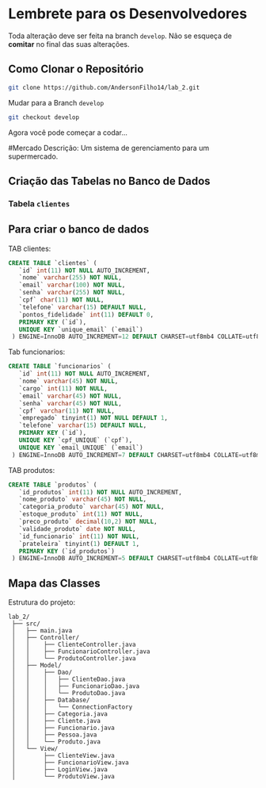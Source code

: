 # Lembrete para os Desenvolvedores

Toda alteração deve ser feita na branch `develop`. Não se esqueça de **comitar** no final das suas alterações.

## Como Clonar o Repositório

```bash
git clone https://github.com/AndersonFilho14/lab_2.git

```
Mudar para a Branch `develop`

```bash
git checkout develop
```

Agora você pode começar a codar...

#Mercado 
Descrição: Um sistema de gerenciamento para um supermercado.

## Criação das Tabelas no Banco de Dados

### Tabela `clientes`

## Para criar o banco de dados 

TAB clientes:
```sql
CREATE TABLE `clientes` (
   `id` int(11) NOT NULL AUTO_INCREMENT,
   `nome` varchar(255) NOT NULL,
   `email` varchar(100) NOT NULL,
   `senha` varchar(255) NOT NULL,
   `cpf` char(11) NOT NULL,
   `telefone` varchar(15) DEFAULT NULL,
   `pontos_fidelidade` int(11) DEFAULT 0,
   PRIMARY KEY (`id`),
   UNIQUE KEY `unique_email` (`email`)
 ) ENGINE=InnoDB AUTO_INCREMENT=12 DEFAULT CHARSET=utf8mb4 COLLATE=utf8mb4_general_ci
```

Tab funcionarios:
```sql
CREATE TABLE `funcionarios` (
   `id` int(11) NOT NULL AUTO_INCREMENT,
   `nome` varchar(45) NOT NULL,
   `cargo` int(11) NOT NULL,
   `email` varchar(45) NOT NULL,
   `senha` varchar(45) NOT NULL,
   `cpf` varchar(11) NOT NULL,
   `empregado` tinyint(1) NOT NULL DEFAULT 1,
   `telefone` varchar(15) DEFAULT NULL,
   PRIMARY KEY (`id`),
   UNIQUE KEY `cpf_UNIQUE` (`cpf`),
   UNIQUE KEY `email_UNIQUE` (`email`)
 ) ENGINE=InnoDB AUTO_INCREMENT=7 DEFAULT CHARSET=utf8mb4 COLLATE=utf8mb4_general_ci
```

TAB produtos:
```sql
CREATE TABLE `produtos` (
   `id_produtos` int(11) NOT NULL AUTO_INCREMENT,
   `nome_produto` varchar(45) NOT NULL,
   `categoria_produto` varchar(45) NOT NULL,
   `estoque_produto` int(11) NOT NULL,
   `preco_produto` decimal(10,2) NOT NULL,
   `validade_produto` date NOT NULL,
   `id_funcionario` int(11) NOT NULL,
   `prateleira` tinyint(1) DEFAULT 1,
   PRIMARY KEY (`id_produtos`)
 ) ENGINE=InnoDB AUTO_INCREMENT=5 DEFAULT CHARSET=utf8mb4 COLLATE=utf8mb4_general_ci
```

## Mapa das Classes

Estrutura do projeto:

```plaintext
lab_2/
 ├── src/
 │   ├── main.java
 │   ├── Controller/
 │   │    ├── ClienteController.java
 │   │    ├── FuncionarioController.java
 │   │    └── ProdutoController.java
 │   ├── Model/
 │   │    ├── Dao/
 │   │    │   ├── ClienteDao.java
 │   │    │   ├── FuncionarioDao.java
 │   │    │   └── ProdutoDao.java
 │   │    ├── Database/
 │   │    │   └── ConnectionFactory
 │   │    ├── Categoria.java
 │   │    ├── Cliente.java
 │   │    ├── Funcionario.java
 │   │    ├── Pessoa.java
 │   │    └── Produto.java
 │   └── View/
 │        ├── ClienteView.java
 │        ├── FuncionarioView.java
 │        ├── LoginView.java
 │        └── ProdutoView.java